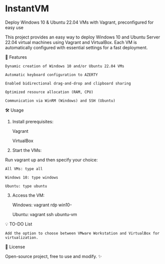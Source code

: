 # InstantVM
Deploy Windows 10 &amp; Ubuntu 22.04 VMs with Vagrant, preconfigured for easy use

This project provides an easy way to deploy Windows 10 and Ubuntu Server 22.04 virtual machines using Vagrant and VirtualBox. Each VM is automatically configured with essential settings for a fast deployment.

🌟 Features

    Dynamic creation of Windows 10 and/or Ubuntu 22.04 VMs

    Automatic keyboard configuration to AZERTY

    Enabled bidirectional drag-and-drop and clipboard sharing

    Optimized resource allocation (RAM, CPU)

    Communication via WinRM (Windows) and SSH (Ubuntu)

🛠️ Usage
1. Install prerequisites:

    Vagrant

    VirtualBox

2. Start the VMs:

Run vagrant up and then specify your choice:

    All VMs: type all

    Windows 10: type windows

    Ubuntu: type ubuntu

3. Access the VM:

    Windows: vagrant rdp win10-<timestamp>

    Ubuntu: vagrant ssh ubuntu-vm

💡 TO-DO List

    Add the option to choose between VMware Workstation and VirtualBox for virtualization.

📄 License

Open-source project, free to use and modify. ✨
